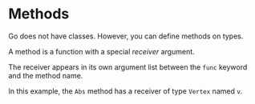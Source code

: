 # Methods


Go does not have classes.
However, you can define methods on types.

A method is a function with a special _receiver_ argument.

The receiver appears in its own argument list between the `func` keyword and
the method name.

In this example, the `Abs` method has a receiver of type `Vertex` named `v`.

